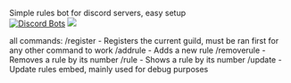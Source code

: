 Simple rules bot for discord servers, easy setup  
[![Discord Bots](https://top.gg/api/widget/943502294136291388.svg)](https://top.gg/bot/943502294136291388)
<a href="https://discordbotlist.com/bots/943502294136291388"><img src="https://discordbotlist.com/api/v1/bots/943502294136291388/widget"></a>

all commands:
/register - Registers the current guild, must be ran first for any other command to work
/addrule - Adds a new rule
/removerule - Removes a rule by its number
/rule - Shows a rule by its number
/update - Update rules embed, mainly used for debug purposes
